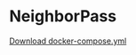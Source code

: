 # NeighborPass

[Download docker-compose.yml](https://raw.githubusercontent.com/noobiedoobadoo/NeighborPass/main/run-on-docker/docker-compose.yml)
